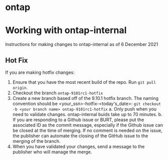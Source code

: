 # ontap

# Working with ontap-internal
Instructions for making changes to ontap-internal as of 6 December 2021

## Hot Fix
If you are making hotfix changes:
1. Ensure that you have the most recent build of the repo. Run `git pull origin`.
2. Checkout the branch `ontap-9101rc1-hotfix`
3. Create a new branch based off of the 9.10.1 hotfix branch. The naming convention should be <your_ssn>-hotfix-<today's_date>:
    `git checkout -b <your branch name> ontap-9101rc1-hotfix`
    a. Only push when you need to validate changes. ontap-internal buids take up to 70 minutes. 
    b. If you are responding to a Github issue or BURT, please put the associated ID as the commit message, especially if the Github issue can be closed at the time of merging. If no comment is needed on the issue, the publisher can automate the closing of the GitHub issue to the merging of the branch. 
4. When you have validated your changes, send a message to the publisher who will manage the merge. 